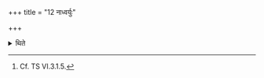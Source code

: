 +++
title = "12 नाध्वर्युः"

+++

<details><summary>थिते</summary>

12. The Adhvaryu does not (become a co-singer).[^1]   

[^1]: Cf. TS VI.3.1.5.  
</details>
